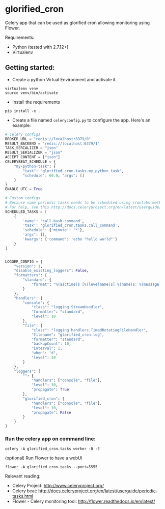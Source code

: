 # glorified_cron

Celery app that can be used as glorified cron allowing monitoring using Flower.

Requirements:

- Python (tested with 2.7.12+)
- Virtualenv


## Getting started:

- Create a python Virtual Environment and activate it.

```
virtualenv venv
source venv/bin/activate
```

- Install the requirements

```
pip install -e .
```

- Create a file named `celeryconfig.py` to configure the app. Here's an example:

```python
# Celery configs
BROKER_URL = "redis://localhost:6379/0"
RESULT_BACKEND = "redis://localhost:6379/1"
TASK_SERIALIZER = "json"
RESULT_SERIALIZER = "json"
ACCEPT_CONTENT = ["json"]
CELERYBEAT_SCHEDULE = {
    "my-python-task": {
        "task": "glorified_cron.tasks.my_python_task",
        "schedule": 60.0, "args": []
    }
}
ENABLE_UTC = True

# Custom configs
# Because some periodic tasks needs to be scheduled using crontabs method.
# For help, see this http://docs.celeryproject.org/en/latest/userguide/periodic-tasks.html#crontab-schedules
SCHEDULED_TASKS = [
    {
        'name': 'call-bash-command',
        'task': 'glorified_cron.tasks.call_command',
        'schedule': {'minute': '*'},
        'args': [],
        'kwargs': {'command': 'echo "hello world"'}
    }
]


LOGGER_CONFIG = {
    "version": 1,
    "disable_existing_loggers": False,
    "formatters": {
        "standard": {
            "format": "%(asctime)s [%(levelname)s] %(name)s: %(message)s"
        }
    },
    "handlers": {
        "console": {
            "class": "logging.StreamHandler",
            "formatter": "standard",
            "level": 10
        },
        "file": {
            "class": "logging.handlers.TimedRotatingFileHandler",
            "filename": "glorified_cron.log",
            "formatter": "standard",
            "backupCount": 10,
            "interval": 1,
            "when": "d",
            "level": 30
        }
    },
    "loggers": {
        "": {
            "handlers": ["console", "file"],
            "level": 30,
            "propagate": True
        },
        "glorified_cron": {
            "handlers": ["console", "file"],
            "level": 10,
            "propagate": False
        }
    }
}
```

### Run the celery app on command line:

```
celery -A glorified_cron.tasks worker -B -E
```

(optional) Run Flower to have a webUI
```
flower -A glorified_cron.tasks --port=5555
```

Relevant reading:

* Celery Project: http://www.celeryproject.org/
* Celery beat: http://docs.celeryproject.org/en/latest/userguide/periodic-tasks.html
* Flower - Celery monitoring tool: http://flower.readthedocs.io/en/latest/

